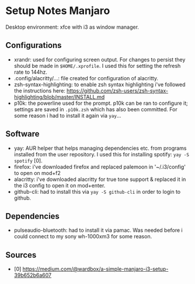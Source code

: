 # Setup Notes Manjaro 

Desktop environment: xfce with i3 as window manager. 

## Configurations
- xrandr: used for configuring screen output. For changes to persist they should be made in `$HOME/.xprofile`. I used this for setting the refresh rate to 144hz.
- .config/alacritty/...: file created for configuration of alacritty.
- zsh-syntax-highlighting: to enable zsh syntax highlighting i've followed the instructions here: https://github.com/zsh-users/zsh-syntax-highlighting/blob/master/INSTALL.md
- p10k: the powerline used for the prompt. p10k can be ran to configure it; settings are saved in `.p10k.zsh` which has also been committed. For some reason i had to install it again via `yay`... 

## Software 
- yay: AUR helper that helps managing dependencies etc. from programs installed from the user repository. I used this for installing spotify: `yay -S spotify` [0]. 
- firefox: i've downloaded firefox and replaced palemoon in '~/.i3/config' to open on mod+f2
- alacritty: i've downloaded alacritty for true tone support & replaced it in the i3 config to open  it on mod+enter.
- github-cli: had to install this via `yay -S github-cli` in order to login to github. 

## Dependencies
- pulseaudio-bluetooth: had to install it via pamac. Was needed before i could connect to my sony wh-1000xm3 for some reason. 


## Sources
- [0] https://medium.com/@wardbox/a-simple-manjaro-i3-setup-39b652b6a607
